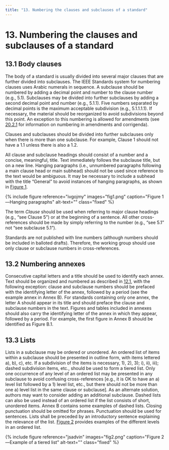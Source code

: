 ```yaml
---
title: "13. Numbering the clauses and subclauses of a standard"
---
```


# 13. Numbering the clauses and subclauses of a standard

## 13.1 Body clauses

The body of a standard is usually divided into several major clauses that are further divided into subclauses. The IEEE Standards system for numbering clauses uses Arabic numerals in sequence. A subclause should be numbered by adding a decimal point and number to the clause number (e.g., 5.1). Subclauses may be divided into further subclauses by adding a second decimal point and number (e.g., 5.1.1). Five numbers separated by decimal points is the maximum acceptable subdivision (e.g., 5.1.1.1.1). If necessary, the material should be reorganized to avoid subdivisions beyond this point. An exception to this numbering is allowed for amendments (see [20.2.1](20.html#clause-20-2-1) for information on numbering in amendments and corrigenda).

Clauses and subclauses should be divided into further subclauses only when there is more than one subclause. For example, Clause 1 should not have a 1.1 unless there is also a 1.2.

All clause and subclause headings should consist of a number and a concise, meaningful, title. Text immediately follows the subclause title, but on a new line. Hanging paragraphs (i.e., unnumbered paragraphs following a main clause head or main subhead) should not be used since reference to the text would be ambiguous. It may be necessary to include a subhead with the title “General” to avoid instances of hanging paragraphs, as shown in [Figure 1](#figure-1).

{% include figure
   reference="ivgojmy"
   images="fig1.png"
   caption="Figure 1&mdash;Hanging paragraphs"
   alt-text=""
   class="fixed"
%}

The term *Clause* should be used when referring to major clause headings (e.g., “see Clause 5”) or at the beginning of a sentence. All other cross-references should be made by simply referring to the number (e.g., “see 5.1” not “see subclause 5.1”).

Standards are not published with line numbers (although numbers should be included in balloted drafts). Therefore, the working group should use only clause or subclause numbers in cross-references.

## 13.2 Numbering annexes

Consecutive capital letters and a title should be used to identify each annex. Text should be organized and numbered as described in [12.1](12.html#clause-12-1), with the following exception: clause and subclause numbers should be prefaced with the identifying letter of the annex, followed by a period (see the example annex in Annex B). For standards containing only one annex, the letter A should appear in its title and should preface the clause and subclause numbers in the text. Figures and tables included in annexes should also carry the identifying letter of the annex in which they appear, followed by a period. For example, the first figure in Annex B should be identified as Figure B.1.

## 13.3 Lists

Lists in a subclause may be ordered or unordered. An ordered list of items within a subclause should be presented in outline form, with items lettered a), b), c), etc. If a subdivision of the items is necessary, 1), 2), 3); i), ii), iii); dashed subdivision items, etc., should be used to form a tiered list. Only one occurrence of any level of an ordered list may be presented in any subclause to avoid confusing cross-references [e.g., it is OK to have an a) level list followed by a 1) level list, etc., but there should not be more than one a) level list in the same clause or subclause]. As an alternate solution, authors may want to consider adding an additional subclause. Dashed lists can also be used instead of an ordered list if the list consists of short, unordered items. Annex B contains some examples of dashed lists. Closing punctuation should be omitted for phrases. Punctuation should be used for sentences. Lists shall be preceded by an introductory sentence explaining the relevance of the list. [Figure 2](#figure-2) provides examples of the different levels in an ordered list.

{% include figure
   reference="jsadvin"
   images="fig2.png"
   caption="Figure 2&mdash;Example of a tiered list"
   alt-text=""
   class="fixed"
%}
